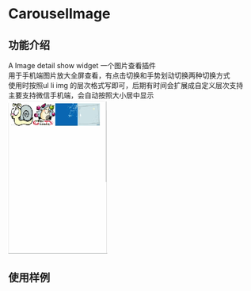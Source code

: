 # CarouselImage

功能介绍
-------------------------------------
A Image detail show widget 一个图片查看插件<br/>
用于手机端图片放大全屏查看，有点击切换和手势划动切换两种切换方式<br/>
使用时按照ul li img 的层次格式写即可，后期有时间会扩展成自定义层次支持<br/>
主要支持微信手机端，会自动按照大小居中显示<br/>
![github](https://github.com/JustLittleBoy/CarouselImage/blob/master/images/%E6%88%AA%E5%9B%BE.gif "github")<br/>

使用样例
-------------------------------------

